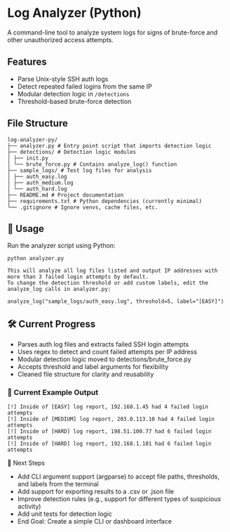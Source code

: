 # Log Analyzer (Python)

A command-line tool to analyze system logs for signs of brute-force and other unauthorized access attempts.

## Features

- Parse Unix-style SSH auth logs
- Detect repeated failed logins from the same IP
- Modular detection logic in `/detections`
- Threshold-based brute-force detection

## File Structure
```
log-analyzer-py/
├── analyzer.py # Entry point script that imports detection logic
├── detections/ # Detection logic modules
│ ├── init.py
│ └── brute_force.py # Contains analyze_log() function
├── sample_logs/ # Test log files for analysis
│ ├── auth_easy.log
│ ├── auth_medium.log
│ └── auth_hard.log
├── README.md # Project documentation
├── requirements.txt # Python dependencies (currently minimal)
└── .gitignore # Ignore venvs, cache files, etc.
```

## 🚀 Usage

Run the analyzer script using Python:

```
python analyzer.py

This will analyze all log files listed and output IP addresses with more than 3 failed login attempts by default.
To change the detection threshold or add custom labels, edit the analyze_log calls in analyzer.py:

analyze_log("sample_logs/auth_easy.log", threshold=5, label="[EASY]")
```

## 🛠️ Current Progress

- Parses auth log files and extracts failed SSH login attempts
- Uses regex to detect and count failed attempts per IP address
- Modular detection logic moved to detections/brute_force.py
- Accepts threshold and label arguments for flexibility
- Cleaned file structure for clarity and reusability

### 🧪 Current Example Output
```
[!] Inside of [EASY] log report, 192.168.1.45 had 4 failed login attempts
[!] Inside of [MEDIUM] log report, 203.0.113.10 had 4 failed login attempts
[!] Inside of [HARD] log report, 198.51.100.77 had 6 failed login attempts
[!] Inside of [HARD] log report, 192.168.1.101 had 6 failed login attempts
```

📌 Next Steps

- Add CLI argument support (argparse) to accept file paths, thresholds, and labels from the terminal
- Add support for exporting results to a .csv or .json file
- Improve detection rules (e.g., support for different types of suspicious activity)
- Add unit tests for detection logic
- End Goal: Create a simple CLI or dashboard interface

